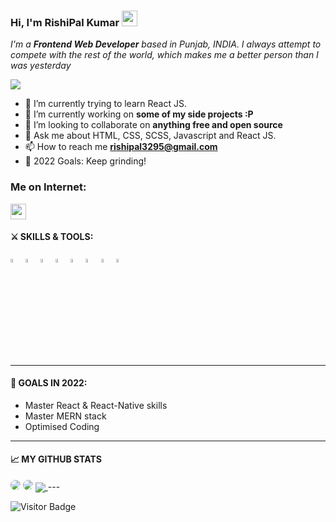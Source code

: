 ### Hi, I'm RishiPal Kumar <img src="https://media.giphy.com/media/hvRJCLFzcasrR4ia7z/giphy.gif" width="25px">

*I'm a **Frontend Web Developer** based in Punjab, INDIA. I always attempt to compete with the rest of the world, which makes me a better person than I was yesterday*

![](https://komarev.com/ghpvc/?username=Rishi7686&color=brightgreen&style=flat)

- 🌱 I’m currently trying to learn React JS.
- 🔭 I’m currently working on **some of my side projects :P**
- 👯 I’m looking to collaborate on **anything free and open source**
- 💬 Ask me about HTML, CSS, SCSS, Javascript and React JS.
- 📫 How to reach me **rishipal3295@gmail.com**
- 🥅 2022 Goals: Keep grinding!

### Me on Internet:

<a href="https://www.linkedin.com/in/rishipal-kumar-a82330242/"><img src="https://img.shields.io/badge/linkedin-%230077B5.svg?&style=for-the-badge&logo=linkedin&logoColor=white" height=25></a> 
<br />

#### ⚔ SKILLS & TOOLS:

<p>

<code><img width="4%" src="https://www.vectorlogo.zone/logos/reactjs/reactjs-icon.svg"></code>
<code><img width="4%" src="https://www.vectorlogo.zone/logos/firebase/firebase-icon.svg"></code>
<code><img width="4%" src="https://www.vectorlogo.zone/logos/w3_html5/w3_html5-icon.svg"></code>
<code><img width="4%" src="https://www.vectorlogo.zone/logos/sass-lang/sass-lang-icon.svg"></code>
<code><img width="4%" src="https://www.vectorlogo.zone/logos/visualstudio_code/visualstudio_code-icon.svg"></code>
<code><img width="4%" src="https://cdn.worldvectorlogo.com/logos/tailwindcss.svg"></code>
<code><img width="4%" src="https://cdn.worldvectorlogo.com/logos/adobe-photoshop-cs6.svg"></code>
<code><img width="4%" src="https://www.vectorlogo.zone/logos/git-scm/git-scm-icon.svg"></code>

</p>

---

#### 🎯 GOALS IN 2022:

- Master React & React-Native skills
- Master MERN stack
- Optimised Coding

---

#### 📈 MY GITHUB STATS

<img style="border-radius:10px" src="https://github-readme-stats.vercel.app/api?username=Rishi7686&show_icons=true&theme=radical" />

<img style="border-radius:10px" src="https://github-readme-streak-stats.herokuapp.com/?user=Rishi7686&show_icons=true&theme=radical" />

<a href="https://github.com/Rishi7686/Rishi7686">
  <img align="center" src="https://github-readme-stats.vercel.app/api/top-langs/?username=Rishi7686&hide=java,html&title_color=ffffff&text_color=c9cacc&icon_color=2bbc8a&bg_color=1d1f21" />
</a>
---

![Visitor Badge](https://visitor-badge.laobi.icu/badge?page_id=Rishi7686)

